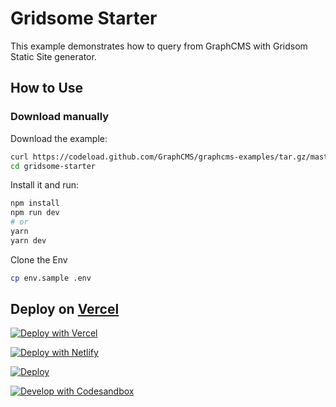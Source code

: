 # Gridsome Starter

This example demonstrates how to query from GraphCMS with Gridsom Static Site generator.

## How to Use

### Download manually

Download the example:

```bash
curl https://codeload.github.com/GraphCMS/graphcms-examples/tar.gz/master | tar -xz --strip-components=1 graphcms-examples-master/gridsome-starter
cd gridsome-starter
```

Install it and run:

```bash
npm install
npm run dev
# or
yarn
yarn dev
```

Clone the Env

```bash
cp env.sample .env
```

## Deploy on [Vercel](https://vercel.com/signup?next=onboarding)

[![Deploy with Vercel](https://vercel.com/button)](https://vercel.com/import/project?template=https://github.com/GraphCMS/graphcms-examples/tree/gridsome-readme-update/gridsome-starter)

[![Deploy with Netlify](https://www.netlify.com/img/deploy/button.svg)](https://app.netlify.com/start/deploy?repository=https://github.com/GraphCMS/graphcms-examples/tree/gridsome-readme-update/gridsome-starter)

[![Deploy](https://www.herokucdn.com/deploy/button.svg)](https://heroku.com/deploy?template=https://app.netlify.com/start/deploy?repository=https://github.com/GraphCMS/graphcms-examples/tree/gridsome-readme-update/gridsome-starter)

[![Develop with Codesandbox](https://codesandbox.io/static/img/play-codesandbox.svg)](https://codesandbox.io/s/github/GraphCMS/graphcms-examples/tree/gridsome-readme-update/gridsome-starter)
